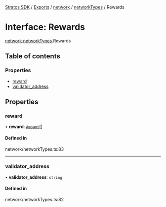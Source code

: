 [Stratos SDK](../README.md) / [Exports](../modules.md) / [network](../modules/network.md) / [networkTypes](../modules/network.networkTypes.md) / Rewards

# Interface: Rewards

[network](../modules/network.md).[networkTypes](../modules/network.networkTypes.md).Rewards

## Table of contents

### Properties

- [reward](network.networkTypes.Rewards.md#reward)
- [validator\_address](network.networkTypes.Rewards.md#validator_address)

## Properties

### reward

• **reward**: [`Amount`](network.networkTypes.Amount.md)[]

#### Defined in

network/networkTypes.ts:83

___

### validator\_address

• **validator\_address**: `string`

#### Defined in

network/networkTypes.ts:82
